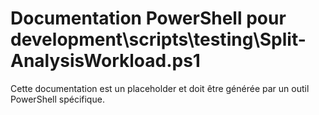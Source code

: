 # Documentation PowerShell pour development\scripts\testing\Split-AnalysisWorkload.ps1

Cette documentation est un placeholder et doit être générée par un outil PowerShell spécifique.
